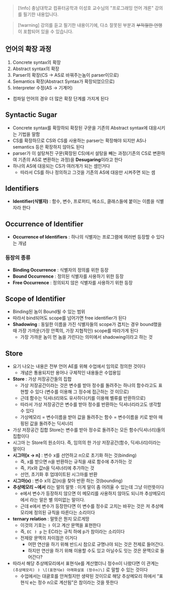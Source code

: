 > [!info] 충남대학교 컴퓨터공학과 이성호 교수님의 "프로그래밍 언어 개론" 강의를 필기한 내용입니다.

> [!warning] 강의를 듣고 필기한 내용이기에, 다소 잘못된 부분과 ~~부적절한 언행~~ 이 포함되어 있을 수 있습니다.

## 언어의 확장 과정

1. Concrete syntax의 확장
2. Abstract syntax의 확장
3. Parser의 확장(CS → AS로 바꿔주는놈이 parser이므로)
4. Semantics 확장(Abstract Syntax가 확장되었으므로)
5. Interpreter 수정(AS → 기계어)
- 컴파일 언어의 경우 더 많은 확장 단계를 가지게 된다

## Syntactic Sugar

- Concrete syntax를 확장하되 확장된 구문을 기존의 Abstract syntax에 대응시키는 기법을 말함
- CS를 확장하므로 CS와 CS를 사용하는 parser는 확장해야 되지만 AS나 semantics 등은 확장하지 않아도 된다
- parser가 이 설탕쳐진 구문(확장된 CS)에서 설탕을 빼는 과정(기존의 CS로 변환하여 기존의 AS로 변환하는 과정)을 **Desugaring**이라고 한다
- 하나의 AS에 대응되는 CS가 여러개가 되는 셈인거다
	- 따라서 CS를 하나 정의하고 그것을 기존의 AS에 대응만 시켜주면 되는 셈

## Identifiers

- **Identifier(식별자)** : 함수, 변수, 프로퍼티, 메소드, 클래스들에 붙이는 이름을 식별자라 한다

## Occurrence of Identifier

- **Occurrence of Identifiers** : 하나의 식별자는 프로그램에 여러번 등장할 수 있다는 개념

### 등장의 종류

- **Binding Occurrence** : 식별자의 정의를 위한 등장
- **Bound Occurrence** : 정의된 식별자를 사용하기 위한 등장
- **Free Occurrence** : 정의되지 않은 식별자를 사용하기 위한 등장

## Scope of Identifier

- Binding된 놈이 Bound될 수 있는 범위
- 따라서 bind되어도 scope를 넘어가면 free identifier가 된다
- **Shadowing** : 동일한 이름을 가진 식별자들의 scope가 겹치는 경우 bound했을 때 가장 가까운(가장 안쪽의, 가장 지협적인) scope를 따라가게 된다
	- 가장 가까운 놈이 먼 놈을 가린다는 의미에서 shadowing이라고 하는 것

## Store

- 요기 나오는 내용은 전부 언어 AE를 위해 수업에서 임의로 정의한 것이다
	- 개념은 통용되지만 용어나 구체적인 내용들은 수업용임
- **Store** : 가상 저장공간들의 집합
	- 가상 저장공간이라는 것은 변수를 받아 정수를 돌려주는 하나의 함수라고도 표현할 수 있다 (변수를 이용해 그 정수에 접근하는 것 이므로)
	- 근데 함수는 딕셔너리와도 유사하다(키를 이용해 벨류를 반환하므로)
	- 따라서 가상 저장공간은 변수를 받아 정수를 반환하는 딕셔너리라고도 생각할 수 있다
	- 가상메모리 = 변수이름을 받아 값을 돌려주는 함수 = 변수이름을 키로 받아 매핑된 값을 돌려주는 딕셔너리
- 가상 저장공간 집합 Store는 변수를 받아 정수로 돌려주는 모든 함수(딕셔너리)들의 집합이다
- 시그마 는 Store의 원소이다. 즉, 임의의 한 가상 저장공간(함수, 딕셔너리)이라는 말이다
- **시그마\[x → n\]** : 변수 x를 선언하고 n으로 초기화 하는 것(binding)
	- 즉, x를 받으면 n을 반환하는 규칙을 새로 함수에 추가하는 것
	- 즉, 키x와 값n을 딕셔너리에 추가하는 것
	- 선언, 초기화 후 업데이트된 시그마를 반환
- **시그마(x)** : 변수 x의 값(n)을 찾아 반환 하는 것(bounding)
- **추상메모리 ~에서** 라는 말의 말뜻 : 이게 말이 좀 어려울 수 있는데 그냥 이런뜻이다
	- e에서 변수가 등장하지 않으면 이 메모리를 사용하지 않아도 되니까 추상메모리에서 라는 말은 별 의미없는 말이다.
	- 근데 e에서 변수가 등장한다면 이 변수를 정수로 고치는 바꾸는 것은 저 추상메모리에 정의된 규칙을 따른다는 소리이다
- **ternary relation** : 말뜻은 뭔지 모르게땅
	- 이것의 기호는 `ㅏ` 이고 계산 문맥을 표현한다
	- 즉, `EC ㅏ p` 는 EC라는 규칙 하에 p가 참이라는 소리이다
	- 전제랑 문맥의 차이점은 이거다
		- 어떤 연산을 하기 위해 반드시 참으로 규명나야 되는 것은 전제로 들어간다.
		- 하지만 연산을 하기 위해 이용할 수도 있고 아닐수도 잇는 것은 문맥으로 들어간다?
- 따라서 해당 추상메모리에서 표현식e를 계산했더니 정수n이 나왔다면 이 관계는 `(추상메모리) ㅏ \[(표현식e) 아래화살표 (정수n)\]` 로 말할 수 있는 것이다
	- 수업에서는 대괄호를 안쳐줬지만 생략된 것이므로 해당 추상메모리 하에서 “표현식 e는 정수 n으로 계산됨”은 참이라는 것을 뜻한다